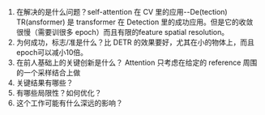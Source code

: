 1. 在解决的是什么问题？self-attention 在 CV 里的应用--De(tection) TR(ansformer) 是 transformer 在 Detection 里的成功应用。但是它的收敛很慢（需要训很多 epoch）而且有限的feature spatial resolution。
2. 为何成功，标志/准是什么？比 DETR 的效果要好，尤其在小的物体上，而且epoch可以减小10倍。
3. 在前人基础上的关键创新是什么？ Attention 只考虑在给定的 reference 周围的一个采样结合上做
4. 关键结果有哪些？
5. 有哪些局限性？如何优化？
6. 这个工作可能有什么深远的影响？